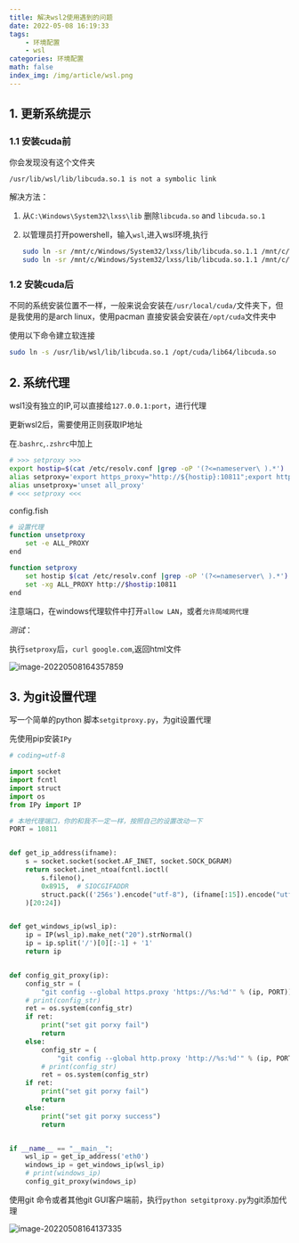 ```yaml
---
title: 解决wsl2使用遇到的问题
date: 2022-05-08 16:19:33
tags:
    - 环境配置
    - wsl
categories: 环境配置
math: false
index_img: /img/article/wsl.png
---
```

## 1. 更新系统提示

### 1.1 安装cuda前

你会发现没有这个文件夹

`/usr/lib/wsl/lib/libcuda.so.1 is not a symbolic link`

解决方法：

1. 从`C:\Windows\System32\lxss\lib` 删除`libcuda.so` and `libcuda.so.1` 

2. 以管理员打开powershell，输入`wsl`,进入wsl环境,执行

   ```bash
   sudo ln -sr /mnt/c/Windows/System32/lxss/lib/libcuda.so.1.1 /mnt/c/Windows/System32/lxss/lib/libcuda.so.1
   sudo ln -sr /mnt/c/Windows/System32/lxss/lib/libcuda.so.1.1 /mnt/c/Windows/System32/lxss/lib/libcuda.so
   ```

### 1.2 安装cuda后

不同的系统安装位置不一样，一般来说会安装在`/usr/local/cuda/`文件夹下，但是我使用的是arch linux，使用pacman 直接安装会安装在`/opt/cuda`文件夹中

使用以下命令建立软连接

```bash
sudo ln -s /usr/lib/wsl/lib/libcuda.so.1 /opt/cuda/lib64/libcuda.so
```

## 2. 系统代理

wsl1没有独立的IP,可以直接给`127.0.0.1:port`，进行代理

更新wsl2后，需要使用正则获取IP地址

在.`bashrc`,`.zshrc`中加上

```bash
# >>> setproxy >>>
export hostip=$(cat /etc/resolv.conf |grep -oP '(?<=nameserver\ ).*')
alias setproxy='export https_proxy="http://${hostip}:10811";export http_proxy="http://${hostip}:10811";'
alias unsetproxy='unset all_proxy'
# <<< setproxy <<<
```

config.fish

```bash
# 设置代理
function unsetproxy
    set -e ALL_PROXY
end

function setproxy
    set hostip $(cat /etc/resolv.conf |grep -oP '(?<=nameserver\ ).*')
    set -xg ALL_PROXY http://$hostip:10811
end
```

注意端口，在windows代理软件中打开`allow LAN`，或者`允许局域网代理`

*测试*：

执行`setproxy`后，`curl google.com`,返回html文件

![image-20220508164357859](https://cdn.jsdelivr.net/gh/F7kyyy/picture@main/img/202205081643996.png)

## 3. 为git设置代理

写一个简单的python 脚本`setgitproxy.py`，为git设置代理

先使用pip安装`IPy`

```python
# coding=utf-8

import socket
import fcntl
import struct
import os
from IPy import IP

# 本地代理端口，你的和我不一定一样，按照自己的设置改动一下
PORT = 10811


def get_ip_address(ifname):
    s = socket.socket(socket.AF_INET, socket.SOCK_DGRAM)
    return socket.inet_ntoa(fcntl.ioctl(
        s.fileno(),
        0x8915,  # SIOCGIFADDR
        struct.pack(('256s').encode("utf-8"), (ifname[:15]).encode("utf-8"))
    )[20:24])


def get_windows_ip(wsl_ip):
    ip = IP(wsl_ip).make_net("20").strNormal()
    ip = ip.split('/')[0][:-1] + '1'
    return ip


def config_git_proxy(ip):
    config_str = (
        "git config --global https.proxy 'https://%s:%d'" % (ip, PORT))
    # print(config_str)
    ret = os.system(config_str)
    if ret:
        print("set git porxy fail")
        return
    else:
        config_str = (
            "git config --global http.proxy 'http://%s:%d'" % (ip, PORT))
        # print(config_str)
        ret = os.system(config_str)
    if ret:
        print("set git porxy fail")
        return
    else:
        print("set git porxy success")
        return


if __name__ == "__main__":
    wsl_ip = get_ip_address('eth0')
    windows_ip = get_windows_ip(wsl_ip)
    # print(windows_ip)
    config_git_proxy(windows_ip)

```

使用git 命令或者其他git GUI客户端前，执行`python setgitproxy.py`为git添加代理

![image-20220508164137335](https://cdn.jsdelivr.net/gh/F7kyyy/picture@main/img/202205081641462.png)